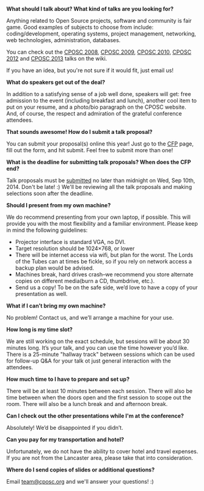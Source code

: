 **What should I talk about? What kind of talks are you looking for?**

Anything related to Open Source projects, software and community is fair game. Good examples of subjects to choose from include: coding/development, operating systems, project management, networking, web technologies, administration, databases.

You can check out the [CPOSC 2008](http://wiki.cposc.org/cposc2008), [CPOSC 2009](http://wiki.cposc.org/cposc2009), [CPOSC 2010](http://wiki.cposc.org/cposc2010), [CPOSC 2012](http://wiki.cposc.org/cposc2012 "CPOSC 2012") and [CPOSC 2013](https://github.com/cposc/2013 "CPOSC 2013") talks on the wiki.

If you have an idea, but you're not sure if it would fit, just email us!

**What do speakers get out of the deal?**

In addition to a satisfying sense of a job well done, speakers will get: free admission to the event (including breakfast and lunch), another cool item to put on your resume, and a photo/bio paragraph on the CPOSC website. And, of course, the respect and admiration of the grateful conference attendees. 

**That sounds awesome! How do I submit a talk proposal?**

You can submit your proposal(s) online this year!  Just go to the [CFP](https://docs.google.com/forms/d/132Cf0NPBP_XEEpznutu44_wHq55c4BamEswXYRHQguM/viewform) page, fill out the form, and hit submit.  Feel free to submit more than one!

**What is the deadline for submitting talk proposals?  When does the CFP end?**

Talk proposals must be [submitted](https://docs.google.com/forms/d/132Cf0NPBP_XEEpznutu44_wHq55c4BamEswXYRHQguM/viewform) no later than midnight on Wed, Sep 10th, 2014.  Don't be late! :)  We'll be reviewing all the talk proposals and making selections soon after the deadline.

**Should I present from my own machine?**

We do recommend presenting from your own laptop, if possible. This will provide you with the most flexibility and a familiar environment. Please keep in mind the following guidelines:

*   Projector interface is standard VGA, no DVI.
*   Target resolution should be 1024×768, or lower
*   There will be internet access via wifi, but plan for the worst. The Lords of the Tubes can at times be fickle, so if you rely on network access a backup plan would be advised.
*   Machines break, hard drives crash–we recommend you store alternate copies on different media(burn a CD, thumbdrive, etc.).
*   Send us a copy! To be on the safe side, we’d love to have a copy of your presentation as well. 

**What if I can’t bring my own machine?**

No problem! Contact us, and we’ll arrange a machine for your use.

**How long is my time slot?**

We are still working on the exact schedule, but sessions will be about 30 minutes long. It’s your talk, and you can use the time however you’d like. There is a 25-minute "hallway track" between sessions which can be used for follow-up Q&A for your talk ot just general interaction with the attendees.

**How much time to I have to prepare and set up?**

There will be at least 10 minutes between each session. There will also be time between when the doors open and the first session to scope out the room.  There will also be a lunch break and and afternoon break.

**Can I check out the other presentations while I'm at the conference?**

Absolutely! We’d be disappointed if you didn’t.

**Can you pay for my transportation and hotel?**

Unfortunately, we do not have the ability to cover hotel and travel expenses. If you are not from the Lancaster area, please take that into consideration.  

**Where do I send copies of slides or additional questions?**

Email team@cposc.org and we'll answer your questions! :)
